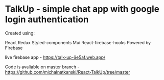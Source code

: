 # TalkUp - simple chat app with google login authentication

Created using:

React
Redux
Styled-components
Mui
React-firebase-hooks
Powered by Firebase


live firebase app - https://talk-up-6e5af.web.app/ 

Code is avaliable on master branch - https://github.com/michalnatkanski/React-TalkUp/tree/master

